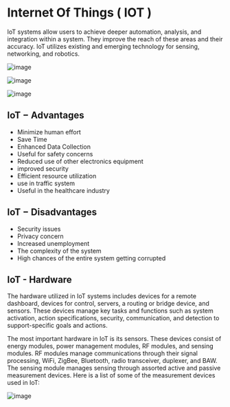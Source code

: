# Internet Of Things ( IOT )

IoT systems allow users to achieve deeper automation, analysis, and integration within a system. They improve the reach of these areas and their accuracy. IoT utilizes existing and emerging technology for sensing, networking, and robotics.

![image](https://github.com/user-attachments/assets/6e1b7ca4-2dd9-4e4d-b872-4f72e46685a8)

![image](https://github.com/user-attachments/assets/d480c713-6c0f-4d08-9883-71c18c2eb0ed)

![image](https://github.com/user-attachments/assets/83b3bc7b-ac94-457f-98c2-7716214bd8e5)

## IoT − Advantages

- Minimize human effort
- Save Time
- Enhanced Data Collection
- Useful for safety concerns
- Reduced use of other electronics equipment
- improved security
- Efficient resource utilization
- use in traffic system
- Useful in the healthcare industry
                
## IoT − Disadvantages

- Security issues
- Privacy concern
- Increased unemployment
- The complexity of the system
- High chances of the entire system getting corrupted

## IoT - Hardware

The hardware utilized in IoT systems includes devices for a remote dashboard, devices for control, servers, a routing or bridge device, and sensors. These devices manage key tasks and functions such as system activation, action specifications, security, communication, and detection to support-specific goals and actions.

The most important hardware in IoT is its sensors. These devices consist of energy modules, power management modules, RF modules, and sensing modules. RF modules manage communications through their signal processing, WiFi, ZigBee, Bluetooth, radio transceiver, duplexer, and BAW.
The sensing module manages sensing through assorted active and passive measurement devices. Here is a list of some of the measurement devices used in IoT:

![image](https://github.com/user-attachments/assets/1878b2b3-a73a-4797-9c2c-a21a403ac7b3)

